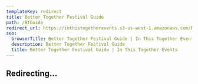 ```yaml
---
templateKey: redirect
title: Better Together Festival Guide
path: /BTGuide
redirect_url: https://inthistogetherevents.s3-us-west-1.amazonaws.com/btguide.pdf
seo:
  browserTitle: Better Together Festival Guide | In This Together Events
  description: Better Together Festival Guide
  title: Better Together Festival Guide | In This Together Events
---
```

## Redirecting...